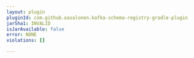 ```yaml
---
layout: plugin
pluginId: com.github.oasalonen.kafka-schema-registry-gradle-plugin
jarSha1: INVALID
isJarAvailable: false
error: NONE
violations: []

---
```

